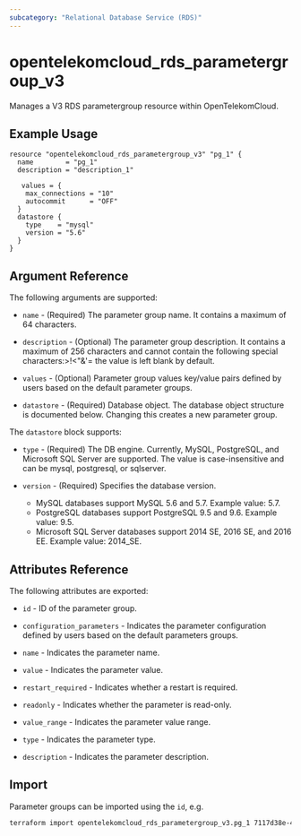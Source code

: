 ```yaml
---
subcategory: "Relational Database Service (RDS)"
---
```


# opentelekomcloud_rds_parametergroup_v3

Manages a V3 RDS parametergroup resource within OpenTelekomCloud.

## Example Usage

```hcl
resource "opentelekomcloud_rds_parametergroup_v3" "pg_1" {
  name        = "pg_1"
  description = "description_1"
  
   values = {
    max_connections = "10"
    autocommit      = "OFF"
  }
  datastore {
    type    = "mysql"
    version = "5.6"
  }
}
```

## Argument Reference

The following arguments are supported:

* `name` - (Required) The parameter group name. It contains a maximum of 64 characters.

* `description` - (Optional) The parameter group description. It contains a maximum of 256 characters 
  and cannot contain the following special characters:>!<"&'= the value is left blank by default.

* `values` - (Optional) Parameter group values key/value pairs defined by users based on the default parameter groups.

* `datastore` - (Required) Database object. The database object structure is documented below. Changing this creates a new parameter group.

The `datastore` block supports:

* `type` - (Required) The DB engine. Currently, MySQL, PostgreSQL, and Microsoft SQL Server are supported. 
  The value is case-insensitive and can be mysql, postgresql, or sqlserver.

* `version` - (Required) Specifies the database version.
  * MySQL databases support MySQL 5.6 and 5.7. Example value: 5.7.
  * PostgreSQL databases support PostgreSQL 9.5 and 9.6. Example value: 9.5.
  * Microsoft SQL Server databases support 2014 SE, 2016 SE, and 2016 EE. Example value: 2014_SE.


## Attributes Reference

The following attributes are exported:

* `id` -  ID of the parameter group.

* `configuration_parameters` - Indicates the parameter configuration defined by users based on the default parameters groups.

* `name` - Indicates the parameter name.

* `value` - Indicates the parameter value.

* `restart_required` - Indicates whether a restart is required.

* `readonly` - Indicates whether the parameter is read-only.

* `value_range` - Indicates the parameter value range.

* `type` - Indicates the parameter type.

* `description` - Indicates the parameter description.

## Import

Parameter groups can be imported using the `id`, e.g.

```sh
terraform import opentelekomcloud_rds_parametergroup_v3.pg_1 7117d38e-4c8f-4624-a505-bd96b97d024c
```
